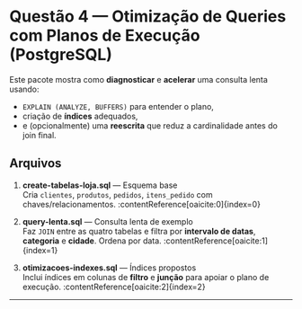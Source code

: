 # Questão 4 — Otimização de Queries com Planos de Execução (PostgreSQL)

Este pacote mostra como **diagnosticar** e **acelerar** uma consulta lenta usando:
- `EXPLAIN (ANALYZE, BUFFERS)` para entender o plano,
- criação de **índices** adequados,
- e (opcionalmente) uma **reescrita** que reduz a cardinalidade antes do join final.

## Arquivos

1. **create-tabelas-loja.sql** — Esquema base  
   Cria `clientes`, `produtos`, `pedidos`, `itens_pedido` com chaves/relacionamentos. :contentReference[oaicite:0]{index=0}

2. **query-lenta.sql** — Consulta lenta de exemplo  
   Faz `JOIN` entre as quatro tabelas e filtra por **intervalo de datas**, **categoria** e **cidade**. Ordena por data. :contentReference[oaicite:1]{index=1}

3. **otimizacoes-indexes.sql** — Índices propostos  
   Inclui índices em colunas de **filtro** e **junção** para apoiar o plano de execução. :contentReference[oaicite:2]{index=2}

---